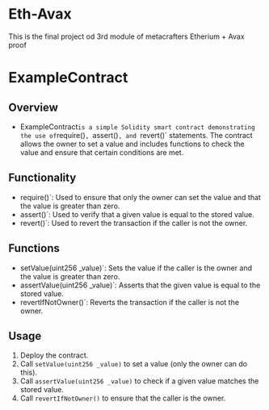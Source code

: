 # Eth-Avax
This is the final project od 3rd module of metacrafters Etherium + Avax proof
# ExampleContract

## Overview
- ExampleContract` is a simple Solidity smart contract demonstrating the use of `require()`, `assert()`, and `revert()` statements. The contract allows the owner to set a value and includes functions to check the value and ensure that certain conditions are met.

## Functionality
- require()`: Used to ensure that only the owner can set the value and that the value is greater than zero.
- assert()`: Used to verify that a given value is equal to the stored value.
- revert()`: Used to revert the transaction if the caller is not the owner.

## Functions
- setValue(uint256 _value)`: Sets the value if the caller is the owner and the value is greater than zero.
- assertValue(uint256 _value)`: Asserts that the given value is equal to the stored value.
- revertIfNotOwner()`: Reverts the transaction if the caller is not the owner.

## Usage
1. Deploy the contract.
2. Call `setValue(uint256 _value)` to set a value (only the owner can do this).
3. Call `assertValue(uint256 _value)` to check if a given value matches the stored value.
4. Call `revertIfNotOwner()` to ensure that the caller is the owner.



